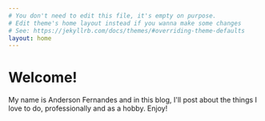 ```yaml
---
# You don't need to edit this file, it's empty on purpose.
# Edit theme's home layout instead if you wanna make some changes
# See: https://jekyllrb.com/docs/themes/#overriding-theme-defaults
layout: home
---
```


# Welcome!

My name is Anderson Fernandes and in this blog, I'll post about the things I love to do, professionally and as a hobby. Enjoy!

